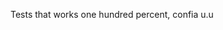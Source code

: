 Tests that works one hundred percent, confia u.u
<!-- import React from 'react';
import { render, screen } from '@testing-library/react';
import userEvent from '@testing-library/user-event';
import App from './App';

describe('Teste da aplicação toda', () => {
  it('renders App', async () => {
    render(<App />);
    const linkEle = screen.getByText(/search digimon/i);
    const searchInput = screen.getByRole('textbox', { name: /digimon/i });

    expect(linkEle && searchInput).toBeInTheDocument();
  });
  it('insira um valor na caixa de busca', () => {
    render(<App />);
    const searchInput = screen.getByRole('textbox', { name: /digimon/i });
    expect(searchInput).toBeInTheDocument();

    userEvent.type(searchInput, 'Agumon');
    expect(searchInput).toHaveValue('Agumon');
  });
  it('não tem nenhum digmon renderizado ao entrar no site', () => {
    render(<App />);
    // const digimon = screen.getByRole('heading', { level: 2 }); // erro quando não acha
    const digimon = screen.queryByRole('heading', { level: 2 });
    expect(digimon).not.toBeInTheDocument();
  });
  it('busca por digimon', async () => {
    // entendendo o que a api retorna para o teste replicar a api
    // api mockada do jeito mais simples que tem heuhe
    const digimon = [{
      name: 'Agumon',
      level: 'Rookie',
      img: 'https',
    }];
    global.fetch = jest.fn(() => Promise.resolve({ // o fetch volta com uma função como promise, que retorna um json
      json: () => Promise.resolve(digimon), // o json volta com uma função como promise, que retorna o objeto da api
    }));

    render(<App />);

    const searchInput = screen.getByRole('textbox', { name: /digimon/i });
    userEvent.type(searchInput, 'Agumon');

    const button = screen.getByRole('button', { name: /search digimon/i });
    expect(button).toBeInTheDocument();

    userEvent.click(button);
    // const level = screen.getByText(/'level: rookie'/i); // resolvendo o problema de coisa asscincrona:
    const level = await screen.findByText(/level: rookie/i); // resolvendo o problema de coisa asscincrona
    const digiName = screen.getByText(/agumon/i);
    // e para procurar uma imagem
    expect(level && digiName).toBeInTheDocument();

    expect(global.fetch).toBeCalledTimes(1);
    // expect(global.fetch).toBeCalledWith('url');
  });
  it('busca por digimon inexistente', async () => {
    // mensagem de erro da api mockada -> { ErrorMsg }
    const ErrorMsg = 'Pikachu is not a Digimon in our database.';

    global.fetch = jest.fn(() => Promise.resolve({
      json: () => Promise.resolve({ ErrorMsg }),
    }));

    render(<App />);

    const searchInput = screen.getByRole('textbox', { name: /digimon/i });
    userEvent.type(searchInput, 'Pikachu');

    const button = screen.getByRole('button', { name: /search digimon/i });
    expect(button).toBeInTheDocument();

    userEvent.click(button);

    const message = await screen.findByText(ErrorMsg);
    expect(message).toBeInTheDocument();
  });
  it('se não escrevi nenhum digimon, não dá pra pesquisar nenhum digimon', () => {
    render(<App />);

    // mockando a api mas como nesse teste ele não vai precisar retornar nada, eu não uso a versão completa
    global.fetch = jest.fn();

    const searchInput = screen.getByRole('textbox', { name: /digimon/i });
    expect(searchInput).toHaveValue('');

    const button = screen.getByRole('button', { name: /search digimon/i });
    userEvent.click(button);

    expect(global.fetch).toHaveBeenCalledTimes(0);
  });
  it('teste catch error', () => {
    render(<App />);

    global.fetch = jest.fn(() => new Error('Erro ao fazer a requisição'));

    const searchInput = screen.getByRole('textbox', { name: /digimon/i });
    userEvent.type(searchInput, 'teste');
    const button = screen.getByRole('button', { name: /search digimon/i });
    userEvent.click(button);

    expect(global.fetch).toHaveBeenCalledTimes(1);
  });
}); -->
